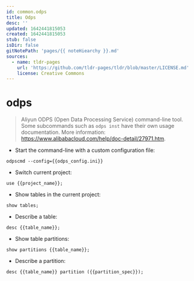 ```yaml
---
id: common.odps
title: Odps
desc: ''
updated: 1642441815053
created: 1642441815053
stub: false
isDir: false
gitNotePath: 'pages/{{ noteHiearchy }}.md'
sources:
  - name: tldr-pages
    url: 'https://github.com/tldr-pages/tldr/blob/master/LICENSE.md'
    license: Creative Commons
---
```

# odps

> Aliyun ODPS (Open Data Processing Service) command-line tool.
> Some subcommands such as `odps inst` have their own usage documentation.
> More information: <https://www.alibabacloud.com/help/doc-detail/27971.htm>.

- Start the command-line with a custom configuration file:

`odpscmd --config={{odps_config.ini}}`

- Switch current project:

`use {{project_name}};`

- Show tables in the current project:

`show tables;`

- Describe a table:

`desc {{table_name}};`

- Show table partitions:

`show partitions {{table_name}};`

- Describe a partition:

`desc {{table_name}} partition ({{partition_spec}});`

